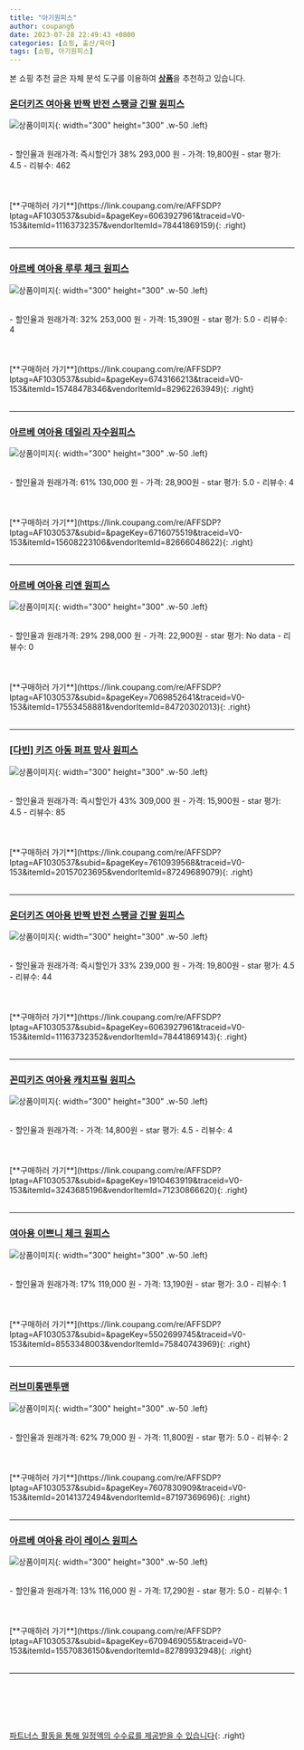 ```yaml
---
title: "아기원피스"
author: coupang6
date: 2023-07-28 22:49:43 +0800
categories: [쇼핑, 출산/육아]
tags: [쇼핑, 아기원피스]
---
```


본 쇼핑 추천 글은 자체 분석 도구를 이용하여 [**상품**](https://link.coupang.com/a/bao1ui)을 추천하고 있습니다.

### [온더키즈 여아용 반짝 반전 스팽글 긴팔 원피스](https://link.coupang.com/re/AFFSDP?lptag=AF1030537&subid=&pageKey=6063927961&traceid=V0-153&itemId=11163732357&vendorItemId=78441869159)

![상품이미지](https://thumbnail7.coupangcdn.com/thumbnails/remote/230x230ex/image/rs_quotation_api/imbm3jwu/dbad23ae622042bc821d53e7ca969f22.jpg){: width="300" height="300" .w-50 .left}


<br>
- 할인율과 원래가격: 즉시할인가 38%  293,000   원
- 가격: 19,800원
- star 평가: 4.5
- 리뷰수: 462
<br>
<br>
<br>
<br>
[**구매하러 가기**](https://link.coupang.com/re/AFFSDP?lptag=AF1030537&subid=&pageKey=6063927961&traceid=V0-153&itemId=11163732357&vendorItemId=78441869159){: .right}
<br>
<br>

---

### [아르베 여아용 루루 체크 원피스](https://link.coupang.com/re/AFFSDP?lptag=AF1030537&subid=&pageKey=6743166213&traceid=V0-153&itemId=15748478346&vendorItemId=82962263949)

![상품이미지](https://thumbnail10.coupangcdn.com/thumbnails/remote/230x230ex/image/retail/images/5625605945519676-15c9e03c-d9e7-46d5-82c3-17c002789629.jpg){: width="300" height="300" .w-50 .left}


<br>
- 할인율과 원래가격: 32%  253,000   원
- 가격: 15,390원
- star 평가: 5.0
- 리뷰수: 4
<br>
<br>
<br>
<br>
[**구매하러 가기**](https://link.coupang.com/re/AFFSDP?lptag=AF1030537&subid=&pageKey=6743166213&traceid=V0-153&itemId=15748478346&vendorItemId=82962263949){: .right}
<br>
<br>

---

### [아르베 여아용 데일리 자수원피스](https://link.coupang.com/re/AFFSDP?lptag=AF1030537&subid=&pageKey=6716075519&traceid=V0-153&itemId=15608223106&vendorItemId=82666048622)

![상품이미지](https://thumbnail8.coupangcdn.com/thumbnails/remote/230x230ex/image/vendor_inventory/b074/bb30610fab48847d2fbe7080bb7d2ac9ea1461be61fffc8d1ff156488c2b.jpg){: width="300" height="300" .w-50 .left}


<br>
- 할인율과 원래가격: 61%  130,000   원
- 가격: 28,900원
- star 평가: 5.0
- 리뷰수: 4
<br>
<br>
<br>
<br>
[**구매하러 가기**](https://link.coupang.com/re/AFFSDP?lptag=AF1030537&subid=&pageKey=6716075519&traceid=V0-153&itemId=15608223106&vendorItemId=82666048622){: .right}
<br>
<br>

---

### [아르베 여아용 리앤 원피스](https://link.coupang.com/re/AFFSDP?lptag=AF1030537&subid=&pageKey=7069852641&traceid=V0-153&itemId=17553458881&vendorItemId=84720302013)

![상품이미지](https://thumbnail9.coupangcdn.com/thumbnails/remote/230x230ex/image/vendor_inventory/876d/bfbcdb6024985fbb3b5aea0695f05f96cbf77feab6bf5e4adee7f7bdb2de.jpg){: width="300" height="300" .w-50 .left}


<br>
- 할인율과 원래가격: 29%  298,000   원
- 가격: 22,900원
- star 평가: No data
- 리뷰수: 0
<br>
<br>
<br>
<br>
[**구매하러 가기**](https://link.coupang.com/re/AFFSDP?lptag=AF1030537&subid=&pageKey=7069852641&traceid=V0-153&itemId=17553458881&vendorItemId=84720302013){: .right}
<br>
<br>

---

### [[다빈] 키즈 아동 퍼프 망사 원피스](https://link.coupang.com/re/AFFSDP?lptag=AF1030537&subid=&pageKey=7610939568&traceid=V0-153&itemId=20157023695&vendorItemId=87249689079)

![상품이미지](https://thumbnail7.coupangcdn.com/thumbnails/remote/230x230ex/image/vendor_inventory/c265/c90d73d29f5a5d52e9928e65fceea37ecba6c3be85aa73374f79cff343d9.jpg){: width="300" height="300" .w-50 .left}


<br>
- 할인율과 원래가격: 즉시할인가 43%  309,000   원
- 가격: 15,900원
- star 평가: 4.5
- 리뷰수: 85
<br>
<br>
<br>
<br>
[**구매하러 가기**](https://link.coupang.com/re/AFFSDP?lptag=AF1030537&subid=&pageKey=7610939568&traceid=V0-153&itemId=20157023695&vendorItemId=87249689079){: .right}
<br>
<br>

---

### [온더키즈 여아용 반짝 반전 스팽글 긴팔 원피스](https://link.coupang.com/re/AFFSDP?lptag=AF1030537&subid=&pageKey=6063927961&traceid=V0-153&itemId=11163732352&vendorItemId=78441869143)

![상품이미지](https://thumbnail6.coupangcdn.com/thumbnails/remote/230x230ex/image/rs_quotation_api/biyzwu2i/07a8181acafe4ec8b4af865591bfd8e2.jpg){: width="300" height="300" .w-50 .left}


<br>
- 할인율과 원래가격: 즉시할인가 33%  239,000   원
- 가격: 19,800원
- star 평가: 4.5
- 리뷰수: 44
<br>
<br>
<br>
<br>
[**구매하러 가기**](https://link.coupang.com/re/AFFSDP?lptag=AF1030537&subid=&pageKey=6063927961&traceid=V0-153&itemId=11163732352&vendorItemId=78441869143){: .right}
<br>
<br>

---

### [꼰띠키즈 여아용 캐치프릴 원피스](https://link.coupang.com/re/AFFSDP?lptag=AF1030537&subid=&pageKey=1910463919&traceid=V0-153&itemId=3243685196&vendorItemId=71230866620)

![상품이미지](https://thumbnail10.coupangcdn.com/thumbnails/remote/230x230ex/image/retail/images/2020/08/03/11/9/6f5f50b7-a57d-435f-8792-2e41afc1f704.jpg){: width="300" height="300" .w-50 .left}


<br>
- 할인율과 원래가격: 
- 가격: 14,800원
- star 평가: 4.5
- 리뷰수: 4
<br>
<br>
<br>
<br>
[**구매하러 가기**](https://link.coupang.com/re/AFFSDP?lptag=AF1030537&subid=&pageKey=1910463919&traceid=V0-153&itemId=3243685196&vendorItemId=71230866620){: .right}
<br>
<br>

---

### [여아용 이쁘니 체크 원피스](https://link.coupang.com/re/AFFSDP?lptag=AF1030537&subid=&pageKey=5502699745&traceid=V0-153&itemId=8553348003&vendorItemId=75840743969)

![상품이미지](https://thumbnail9.coupangcdn.com/thumbnails/remote/230x230ex/image/rs_quotation_api/gid9xx4u/6039ef17949f46c9bc4c1033fac2a3d3.jpg){: width="300" height="300" .w-50 .left}


<br>
- 할인율과 원래가격: 17%  119,000   원
- 가격: 13,190원
- star 평가: 3.0
- 리뷰수: 1
<br>
<br>
<br>
<br>
[**구매하러 가기**](https://link.coupang.com/re/AFFSDP?lptag=AF1030537&subid=&pageKey=5502699745&traceid=V0-153&itemId=8553348003&vendorItemId=75840743969){: .right}
<br>
<br>

---

### [러브미롱맨투맨](https://link.coupang.com/re/AFFSDP?lptag=AF1030537&subid=&pageKey=7607830909&traceid=V0-153&itemId=20141372494&vendorItemId=87197369696)

![상품이미지](https://thumbnail7.coupangcdn.com/thumbnails/remote/230x230ex/image/vendor_inventory/a7e5/99d879a8f2e7d921c0c26a522a705fb539e6a43f1cae9cdb3eb31d0de36d.jpg){: width="300" height="300" .w-50 .left}


<br>
- 할인율과 원래가격: 62%  79,000   원
- 가격: 11,800원
- star 평가: 5.0
- 리뷰수: 2
<br>
<br>
<br>
<br>
[**구매하러 가기**](https://link.coupang.com/re/AFFSDP?lptag=AF1030537&subid=&pageKey=7607830909&traceid=V0-153&itemId=20141372494&vendorItemId=87197369696){: .right}
<br>
<br>

---

### [아르베 여아용 라이 레이스 원피스](https://link.coupang.com/re/AFFSDP?lptag=AF1030537&subid=&pageKey=6709469055&traceid=V0-153&itemId=15570836150&vendorItemId=82789932948)

![상품이미지](https://thumbnail10.coupangcdn.com/thumbnails/remote/230x230ex/image/rs_quotation_api/r7mq4ezr/e093f50c88154a1eb8f9a5343b10ce0d.jpg){: width="300" height="300" .w-50 .left}


<br>
- 할인율과 원래가격: 13%  116,000   원
- 가격: 17,290원
- star 평가: 5.0
- 리뷰수: 1
<br>
<br>
<br>
<br>
[**구매하러 가기**](https://link.coupang.com/re/AFFSDP?lptag=AF1030537&subid=&pageKey=6709469055&traceid=V0-153&itemId=15570836150&vendorItemId=82789932948){: .right}
<br>
<br>

---
<br><br><br><br><br> [파트너스 활동을 통해 일정액의 수수료를 제공받을 수 있습니다](https://link.coupang.com/a/bao1ui){: .right}
